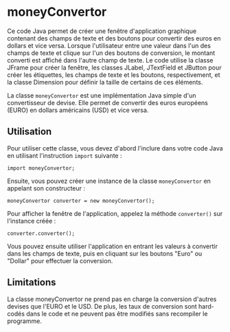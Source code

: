# moneyConvertor

Ce code Java permet de créer une fenêtre d'application graphique contenant des champs de texte et des boutons pour convertir des euros en dollars et vice versa. Lorsque l'utilisateur entre une valeur dans l'un des champs de texte et clique sur l'un des boutons de conversion, le montant converti est affiché dans l'autre champ de texte. Le code utilise la classe JFrame pour créer la fenêtre, les classes JLabel, JTextField et JButton pour créer les étiquettes, les champs de texte et les boutons, respectivement, et la classe Dimension pour définir la taille de certains de ces éléments.

La classe `moneyConvertor` est une implémentation Java simple d'un convertisseur de devise. Elle permet de convertir des euros européens (EURO) en dollars américains (USD) et vice versa.

## Utilisation

Pour utiliser cette classe, vous devez d'abord l'inclure dans votre code Java en utilisant l'instruction `import` suivante :

```
import moneyConvertor;
```

Ensuite, vous pouvez créer une instance de la classe `moneyConvertor` en appelant son constructeur :

```
moneyConvertor converter = new moneyConvertor();
```

Pour afficher la fenêtre de l'application, appelez la méthode `converter()` sur l'instance créée :

```
converter.converter();
```

Vous pouvez ensuite utiliser l'application en entrant les valeurs à convertir dans les champs de texte, puis en cliquant sur les boutons "Euro" ou "Dollar" pour effectuer la conversion.

## Limitations

La classe moneyConvertor ne prend pas en charge la conversion d'autres devises que l'EURO et le USD. De plus, les taux de conversion sont hard-codés dans le code et ne peuvent pas être modifiés sans recompiler le programme.
